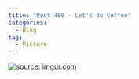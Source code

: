 ```yaml
---
title: "Post 408 - Let's do Coffee"
categories:
  - Blog
tag:
  - Picture
---
```


<a href="https://imgur.com/CHHFID4"><img src="https://i.imgur.com/CHHFID4.jpg" title="source: imgur.com" /></a>


<script src="https://utteranc.es/client.js"  
        repo="serendipityinlife/serendipityinlife.github.io"
        issue-term="pathname"
        theme="github-light"
        crossorigin="anonymous"
        async>
</script>
